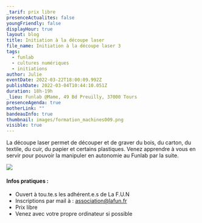 ```yaml
---
_tarif: prix libre
presenceActualites: false
youngFriendly: false
displayHour: true
layout: blog
title: Initiation à la découpe laser
file_name: Initiation à la découpe laser 3
tags:
  - funlab
  - cultures numériques
  - initiations
author: Julie
eventDate: 2022-03-22T18:00:09.992Z
publishDate: 2022-03-04T10:44:10.051Z
duration: 18h-19h
_lieu: Funlab @Mame, 49 Bd Preuilly, 37000 Tours
presenceAgenda: true
motherLink: ""
bandeauInfo: true
thumbnail: images/formation_machines009.png
visible: true
---
```

La découpe laser permet de découper et de graver du bois, du carton, du textile, du cuir, du papier et certains plastiques.
Venez apprendre à vous en servir pour pouvoir la manipuler en autonomie au Funlab par la suite.

![](images/formation_machines009.png)

#### Infos pratiques :

* Ouvert à tou.te.s les adhérent.e.s de La F.U.N
* Inscriptions par mail à : association@lafun.fr
* Prix libre
* Venez avec votre propre ordinateur si possible